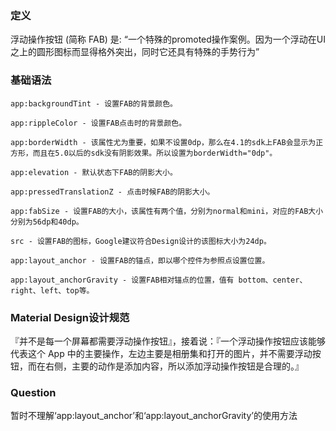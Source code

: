 ### 定义

浮动操作按钮 (简称 FAB) 是: “一个特殊的promoted操作案例。因为一个浮动在UI之上的圆形图标而显得格外突出，同时它还具有特殊的手势行为”

### 基础语法

    app:backgroundTint - 设置FAB的背景颜色。

    app:rippleColor - 设置FAB点击时的背景颜色。

    app:borderWidth - 该属性尤为重要，如果不设置0dp，那么在4.1的sdk上FAB会显示为正方形，而且在5.0以后的sdk没有阴影效果。所以设置为borderWidth="0dp"。

    app:elevation - 默认状态下FAB的阴影大小。

    app:pressedTranslationZ - 点击时候FAB的阴影大小。

    app:fabSize - 设置FAB的大小，该属性有两个值，分别为normal和mini，对应的FAB大小分别为56dp和40dp。

    src - 设置FAB的图标，Google建议符合Design设计的该图标大小为24dp。

    app:layout_anchor - 设置FAB的锚点，即以哪个控件为参照点设置位置。

    app:layout_anchorGravity - 设置FAB相对锚点的位置，值有 bottom、center、right、left、top等。

### Material Design设计规范

『并不是每一个屏幕都需要浮动操作按钮』，接着说：『一个浮动操作按钮应该能够代表这个 App 中的主要操作，左边主要是相册集和打开的图片，并不需要浮动按钮，而在右侧，主要的动作是添加内容，所以添加浮动操作按钮是合理的。』

### Question

暂时不理解‘app:layout_anchor’和‘app:layout_anchorGravity’的使用方法